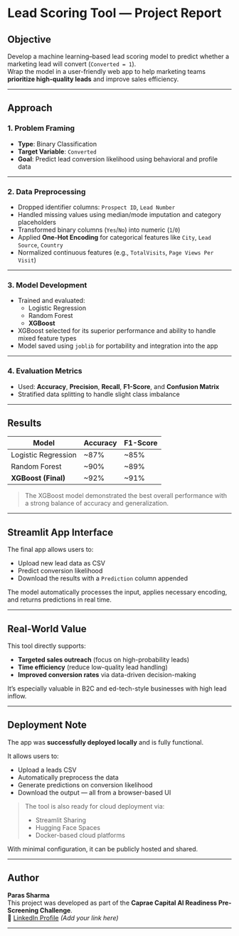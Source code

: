 # Lead Scoring Tool — Project Report

## Objective

Develop a machine learning–based lead scoring model to predict whether a marketing lead will convert (`Converted = 1`).  
Wrap the model in a user-friendly web app to help marketing teams **prioritize high-quality leads** and improve sales efficiency.

---

## Approach

### 1. Problem Framing
- **Type**: Binary Classification
- **Target Variable**: `Converted`
- **Goal**: Predict lead conversion likelihood using behavioral and profile data

---

### 2. Data Preprocessing
- Dropped identifier columns: `Prospect ID`, `Lead Number`
- Handled missing values using median/mode imputation and category placeholders
- Transformed binary columns (`Yes`/`No`) into numeric (`1`/`0`)
- Applied **One-Hot Encoding** for categorical features like `City`, `Lead Source`, `Country`
- Normalized continuous features (e.g., `TotalVisits`, `Page Views Per Visit`)

---

### 3. Model Development
- Trained and evaluated:
  - Logistic Regression
  - Random Forest
  - **XGBoost**
- XGBoost selected for its superior performance and ability to handle mixed feature types
- Model saved using `joblib` for portability and integration into the app

---

### 4. Evaluation Metrics
- Used: **Accuracy**, **Precision**, **Recall**, **F1-Score**, and **Confusion Matrix**
- Stratified data splitting to handle slight class imbalance

---

## Results

| Model               | Accuracy | F1-Score |
|--------------------|----------|----------|
| Logistic Regression | ~87%  | ~85%  |
| Random Forest       | ~90%  | ~89%  |
| **XGBoost (Final)** | ~92%  | ~91%  |

> The XGBoost model demonstrated the best overall performance with a strong balance of accuracy and generalization.

---

## Streamlit App Interface

The final app allows users to:
- Upload new lead data as CSV
- Predict conversion likelihood
- Download the results with a `Prediction` column appended

The model automatically processes the input, applies necessary encoding, and returns predictions in real time.

---

## Real-World Value

This tool directly supports:
- **Targeted sales outreach** (focus on high-probability leads)
- **Time efficiency** (reduce low-quality lead handling)
- **Improved conversion rates** via data-driven decision-making

It’s especially valuable in B2C and ed-tech-style businesses with high lead inflow.

---

## Deployment Note

The app was **successfully deployed locally** and is fully functional.

It allows users to:
- Upload a leads CSV
- Automatically preprocess the data
- Generate predictions on conversion likelihood
- Download the output — all from a browser-based UI

> The tool is also ready for cloud deployment via:
> - Streamlit Sharing
> - Hugging Face Spaces
> - Docker-based cloud platforms

With minimal configuration, it can be publicly hosted and shared.

---

## Author

**Paras Sharma**  
This project was developed as part of the **Caprae Capital AI Readiness Pre-Screening Challenge**.  
🔗 [LinkedIn Profile](https://linkedin.com/in/your-link) *(Add your link here)*

---
